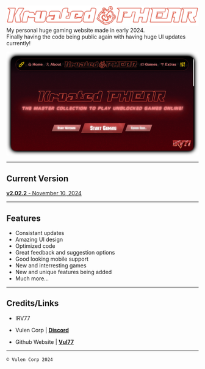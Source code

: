 ![KRUATED PHEAR](.github/assets/header.png)<br>
 My personal huge gaming website made in early 2024.<br>
 Finally having the code being public again with having huge UI updates currently!


<img src=".github/assets/preview.png" alt="Preview Photo"><br>

<hr>

 ## Current Version
[__v2.02.2__ - November 10, 2024](https://vulen77.web.app/pages/changelog.html)

<hr>

## Features

- Consistant updates
- Amazing UI design
- Optimized code
- Great feedback and suggestion options
- Good looking mobile support
- New and interresting games
- New and unique features being added
- Much more...

 <hr>

## Credits/Links

- IRV77

- Vulen Corp | [__Discord__](https://discord.gg/xuu8TnSY4b)

- Github Website | [__Vul77__](https://irv77.github.io/KruatedPhear)

<hr>

```
© Vulen Corp 2024
```